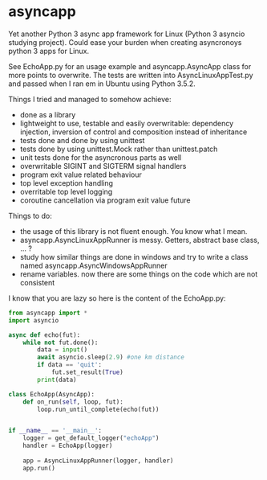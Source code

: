 # asyncapp
Yet another Python 3 async app framework for Linux (Python 3 asyncio studying project).
Could ease your burden when creating asyncronoys python 3 apps for Linux.

See  EchoApp.py for an usage example and asyncapp.AsyncApp class for more points to overwrite. 
The tests are written into AsyncLinuxAppTest.py and passed when I ran em in Ubuntu using Python 3.5.2.

Things I tried and managed to somehow achieve: 
 * done as a library
 * lightweight to use, testable and easily overwritable: dependency injection, inversion of control and composition instead of inheritance
 * tests done and done by using unittest
 * tests done by using unittest.Mock rather than unittest.patch
 * unit tests done for the asyncronous parts as well
 * overwritable SIGINT and SIGTERM signal handlers
 * program exit value related behaviour
 * top level exception handling
 * overritable top level logging
 * coroutine cancellation via program exit value future


Things to do:
 * the usage of this library is not fluent enough. You know what I mean.
 * asyncapp.AsyncLinuxAppRunner is messy. Getters, abstract base class, ... ? 
 * study how similar things are done in windows and try to write a class named asyncapp.AsyncWindowsAppRunner
 * rename variables. now there are some things on the code which are not consistent


I know that you are lazy so here is the content of the EchoApp.py:
```python
from asyncapp import *
import asyncio

async def echo(fut):
    while not fut.done():
        data = input()
        await asyncio.sleep(2.9) #one km distance       
        if data == 'quit':
            fut.set_result(True)
        print(data)

class EchoApp(AsyncApp):
    def on_run(self, loop, fut):
        loop.run_until_complete(echo(fut))


if __name__ == '__main__':
    logger = get_default_logger("echoApp")
    handler = EchoApp(logger)
    
    app = AsyncLinuxAppRunner(logger, handler)
    app.run()
```
